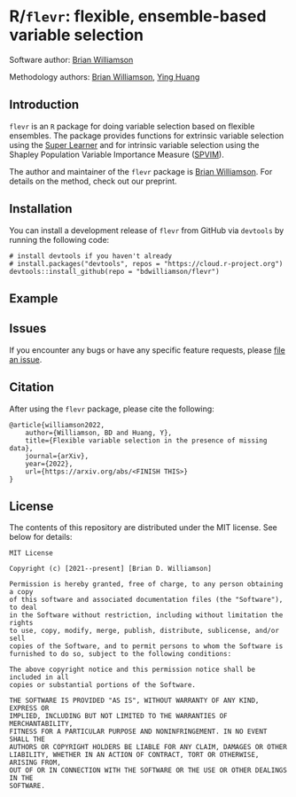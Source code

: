 # R/`flevr`: flexible, ensemble-based variable selection

Software author: [Brian Williamson](https://bdwilliamson.github.io)

Methodology authors: [Brian Williamson](https://bdwilliamson.github.io), [Ying Huang](https://www.fredhutch.org/en/faculty-lab-directory/huang-ying.html)

## Introduction

`flevr` is an `R` package for doing variable selection based on flexible ensembles. The package provides functions for extrinsic variable selection using the [Super Learner](https://github.com/ecpolley/SuperLearner) and for intrinsic variable selection using the Shapley Population Variable Importance Measure ([SPVIM](https://github.com/bdwilliamson/vimp)).

The author and maintainer of the `flevr` package is  [Brian Williamson](https://bdwilliamson.github.io). For details on the method, check out our preprint.

## Installation

You can install a development release of `flevr` from GitHub via `devtools` by running the following code:
```{r}
# install devtools if you haven't already
# install.packages("devtools", repos = "https://cloud.r-project.org")
devtools::install_github(repo = "bdwilliamson/flevr")
```

## Example

## Issues

If you encounter any bugs or have any specific feature requests, please [file an issue](https://github.com/bdwilliamson/flevr/issues).

## Citation

After using the `flevr` package, please cite the following:

```
@article{williamson2022,
    author={Williamson, BD and Huang, Y},
    title={Flexible variable selection in the presence of missing data},
    journal={arXiv},
    year={2022},
    url={https://arxiv.org/abs/<FINISH THIS>}
}
```

## License

The contents of this repository are distributed under the MIT license. See below for details:
```
MIT License

Copyright (c) [2021--present] [Brian D. Williamson]

Permission is hereby granted, free of charge, to any person obtaining a copy
of this software and associated documentation files (the "Software"), to deal
in the Software without restriction, including without limitation the rights
to use, copy, modify, merge, publish, distribute, sublicense, and/or sell
copies of the Software, and to permit persons to whom the Software is
furnished to do so, subject to the following conditions:

The above copyright notice and this permission notice shall be included in all
copies or substantial portions of the Software.

THE SOFTWARE IS PROVIDED "AS IS", WITHOUT WARRANTY OF ANY KIND, EXPRESS OR
IMPLIED, INCLUDING BUT NOT LIMITED TO THE WARRANTIES OF MERCHANTABILITY,
FITNESS FOR A PARTICULAR PURPOSE AND NONINFRINGEMENT. IN NO EVENT SHALL THE
AUTHORS OR COPYRIGHT HOLDERS BE LIABLE FOR ANY CLAIM, DAMAGES OR OTHER
LIABILITY, WHETHER IN AN ACTION OF CONTRACT, TORT OR OTHERWISE, ARISING FROM,
OUT OF OR IN CONNECTION WITH THE SOFTWARE OR THE USE OR OTHER DEALINGS IN THE
SOFTWARE.
```
